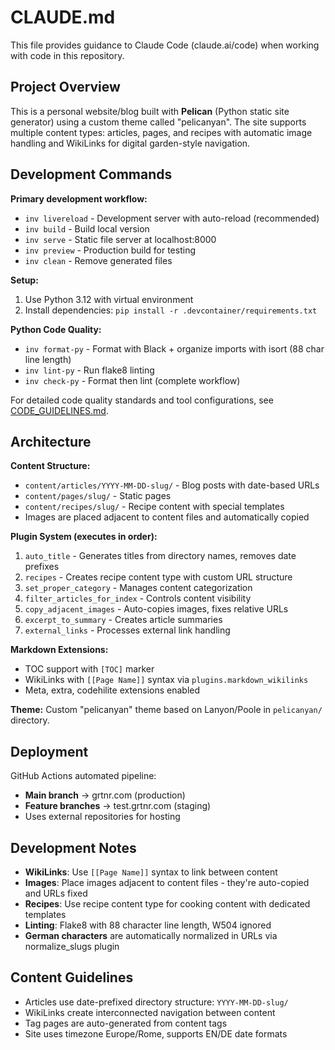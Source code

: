 # CLAUDE.md

This file provides guidance to Claude Code (claude.ai/code) when working with code in this repository.

## Project Overview

This is a personal website/blog built with **Pelican** (Python static site generator) using a custom theme called "pelicanyan". The site supports multiple content types: articles, pages, and recipes with automatic image handling and WikiLinks for digital garden-style navigation.

## Development Commands

**Primary development workflow:**

- `inv livereload` - Development server with auto-reload (recommended)
- `inv build` - Build local version
- `inv serve` - Static file server at localhost:8000
- `inv preview` - Production build for testing
- `inv clean` - Remove generated files

**Setup:**

1. Use Python 3.12 with virtual environment
1. Install dependencies: `pip install -r .devcontainer/requirements.txt`

**Python Code Quality:**

- `inv format-py` - Format with Black + organize imports with isort (88 char line length)
- `inv lint-py` - Run flake8 linting
- `inv check-py` - Format then lint (complete workflow)

For detailed code quality standards and tool configurations, see [CODE_GUIDELINES.md](CODE_GUIDELINES.md).

## Architecture

**Content Structure:**

- `content/articles/YYYY-MM-DD-slug/` - Blog posts with date-based URLs
- `content/pages/slug/` - Static pages
- `content/recipes/slug/` - Recipe content with special templates
- Images are placed adjacent to content files and automatically copied

**Plugin System (executes in order):**

1. `auto_title` - Generates titles from directory names, removes date prefixes
2. `recipes` - Creates recipe content type with custom URL structure
3. `set_proper_category` - Manages content categorization
4. `filter_articles_for_index` - Controls content visibility
5. `copy_adjacent_images` - Auto-copies images, fixes relative URLs
6. `excerpt_to_summary` - Creates article summaries
7. `external_links` - Processes external link handling

**Markdown Extensions:**

- TOC support with `[TOC]` marker
- WikiLinks with `[[Page Name]]` syntax via `plugins.markdown_wikilinks`
- Meta, extra, codehilite extensions enabled

**Theme:** Custom "pelicanyan" theme based on Lanyon/Poole in `pelicanyan/` directory.

## Deployment

GitHub Actions automated pipeline:

- **Main branch** → grtnr.com (production)
- **Feature branches** → test.grtnr.com (staging)
- Uses external repositories for hosting

## Development Notes

- **WikiLinks**: Use `[[Page Name]]` syntax to link between content
- **Images**: Place images adjacent to content files - they're auto-copied and URLs fixed
- **Recipes**: Use recipe content type for cooking content with dedicated templates
- **Linting**: Flake8 with 88 character line length, W504 ignored
- **German characters** are automatically normalized in URLs via normalize_slugs plugin

## Content Guidelines

- Articles use date-prefixed directory structure: `YYYY-MM-DD-slug/`
- WikiLinks create interconnected navigation between content
- Tag pages are auto-generated from content tags
- Site uses timezone Europe/Rome, supports EN/DE date formats
